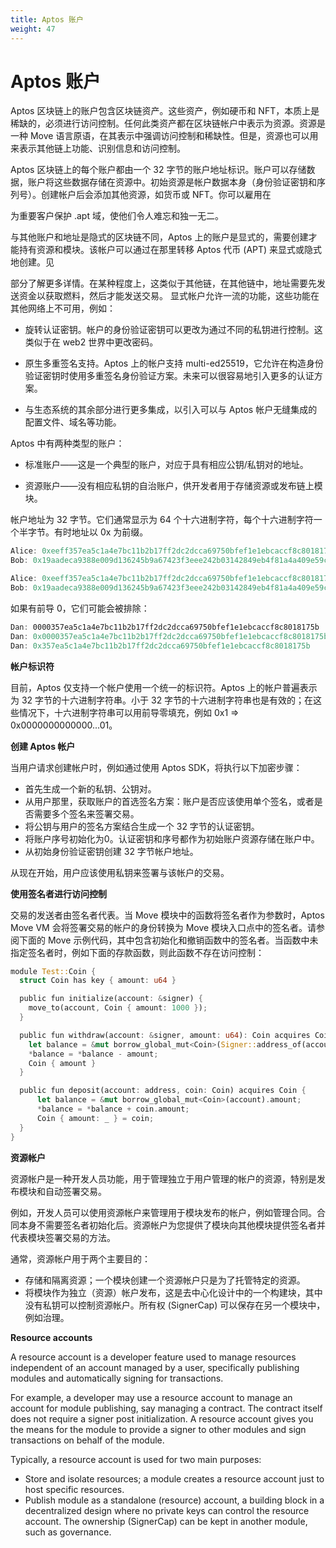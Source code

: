 ```yaml
---
title: Aptos 账户
weight: 47
---
```


# Aptos 账户

Aptos 区块链上的账户包含区块链资产。这些资产，例如硬币和 NFT，本质上是稀缺的，必须进行访问控制。任何此类资产都在区块链帐户中表示为资源。资源是一种 Move 语言原语，在其表示中强调访问控制和稀缺性。但是，资源也可以用来表示其他链上功能、识别信息和访问控制。

Aptos 区块链上的每个账户都由一个 32 字节的账户地址标识。账户可以存储数据，账户将这些数据存储在资源中。初始资源是帐户数据本身（身份验证密钥和序列号）。创建帐户后会添加其他资源，如货币或 NFT。你可以雇用在 

为重要客户保护 .apt 域，使他们令人难忘和独一无二。

与其他账户和地址是隐式的区块链不同，Aptos 上的账户是显式的，需要创建才能持有资源和模块。该帐户可以通过在那里转移 Aptos 代币 (APT) 来显式或隐式地创建。见 

部分了解更多详情。在某种程度上，这类似于其他链，在其他链中，地址需要先发送资金以获取燃料，然后才能发送交易。
显式帐户允许一流的功能，这些功能在其他网络上不可用，例如：

* 旋转认证密钥。帐户的身份验证密钥可以更改为通过不同的私钥进行控制。这类似于在 web2 世界中更改密码。

* 原生多重签名支持。Aptos 上的帐户支持 multi-ed25519，它允许在构造身份验证密钥时使用多重签名身份验证方案。未来可以很容易地引入更多的认证方案。

* 与生态系统的其余部分进行更多集成，以引入可以与 Aptos 帐户无缝集成的配置文件、域名等功能。

Aptos 中有两种类型的账户：

* 标准账户——这是一个典型的账户，对应于具有相应公钥/私钥对的地址。

* 资源账户——没有相应私钥的自治账户，供开发者用于存储资源或发布链上模块。

帐户地址为 32 字节。它们通常显示为 64 个十六进制字符，每个十六进制字符一个半字节。有时地址以 0x 为前缀。

```rust
Alice: 0xeeff357ea5c1a4e7bc11b2b17ff2dc2dcca69750bfef1e1ebcaccf8c8018175b
Bob: 0x19aadeca9388e009d136245b9a67423f3eee242b03142849eb4f81a4a409e59c
```

<!-- # Aptos account

An account on the Aptos blockchain contains blockchain assets. These assets, for example, coins and NFTs, are by nature scarce and must be access-controlled. Any such asset is represented in the blockchain account as a **resource**. A resource is a Move language primitive that emphasizes access control and scarcity in its representation. However, a resource can also be used to represent other on-chain capabilities, identifying information, and access control.

Each account on the Aptos blockchain is identified by a 32-byte account address. An account can store data, and the account stores this data in resources. The initial resource is the account data itself (authentication key and sequence number). Additional resources like currency or NFTs are added after creating the account. And you can employ the [Aptos Name Service](https://aptos.dev/integration/aptos-names-service-package) at [www.aptosnames.com](https://www.aptosnames.com/) to secure .apt domains for key accounts to make them memorable and unique.

Different from other blockchains where accounts and addresses are implicit, accounts on Aptos are explicit and need to be created before they can hold resources and modules. The account can be created explicitly or implicitly by transferring Aptos tokens (APT) there. See the [Creating an account](https://aptos.dev/concepts/accounts#creating-an-account) section for more details. In a way, this is similar to other chains where an address needs to be sent funds for gas before it can send transactions.

Explicit accounts allow first-class features that are not available on other networks such as:

* Rotating authentication key. The account's authentication key can be changed to be controlled via a different private key. This is similar to changing passwords in the web2 world.
* Native multisig support. Accounts on Aptos support multi-ed25519 which allows for a multisig authentication scheme when constructing the authentication key. In the future, more authentication schemes can be introduced easily.
* More integration with the rest of ecosystem to bring in features such as profiles, domain names, etc. that can be seamlessly integrated with the Aptos account.

There are two types of accounts in Aptos:

* _Standard account_ - This is a typical account corresponding to an address with a corresponding pair of public/private keys.
* _Resource account_ - An autonomous account without a corresponding private key used by developers to store resources or publish modules on chain.

Account addresses are 32-bytes. They are usually shown as 64 hex characters, with each hex character a nibble. Sometimes the address is prefixed with a 0x. -->

```rust
Alice: 0xeeff357ea5c1a4e7bc11b2b17ff2dc2dcca69750bfef1e1ebcaccf8c8018175b
Bob: 0x19aadeca9388e009d136245b9a67423f3eee242b03142849eb4f81a4a409e59c
```

如果有前导 0，它们可能会被排除：
<!-- If there are leading 0s, they may be excluded: -->

```rust
Dan: 0000357ea5c1a4e7bc11b2b17ff2dc2dcca69750bfef1e1ebcaccf8c8018175b 
Dan: 0x0000357ea5c1a4e7bc11b2b17ff2dc2dcca69750bfef1e1ebcaccf8c8018175b
Dan: 0x357ea5c1a4e7bc11b2b17ff2dc2dcca69750bfef1e1ebcaccf8c8018175b
```

**帐户标识符**

目前，Aptos 仅支持一个帐户使用一个统一的标识符。Aptos 上的帐户普遍表示为 32 字节的十六进制字符串。小于 32 字节的十六进制字符串也是有效的；在这些情况下，十六进制字符串可以用前导零填充，例如 0x1 => 0x0000000000000...01。

**创建 Aptos 帐户**

当用户请求创建帐户时，例如通过使用 Aptos SDK，将执行以下加密步骤：

* 首先生成一个新的私钥、公钥对。
* 从用户那里，获取账户的首选签名方案：账户是否应该使用单个签名，或者是否需要多个签名来签署交易。
* 将公钥与用户的签名方案结合生成一个 32 字节的认证密钥。
* 将账户序号初始化为0。认证密钥和序号都作为初始账户资源存储在账户中。
* 从初始身份验证密钥创建 32 字节帐户地址。

从现在开始，用户应该使用私钥来签署与该帐户的交易。
<!-- **Account identifiers**

Currently, Aptos supports only a single, unified identifier for an account. Accounts on Aptos are universally represented as a 32-byte hex string. A hex string shorter than 32-bytes is also valid; in those scenarios, the hex string can be padded with leading zeroes, e.g., 0x1 => 0x0000000000000...01.

**Creating Aptos account**

When a user requests to create an account, for example by using the Aptos SDK, the following cryptographic steps are executed:

* Start by generating a new private key, public key pair.
* From the user, get the preferred signature scheme for the account: If the account should use a single signature or if it should require multiple signatures for signing a transaction.
* Combine the public key with the user's signature scheme to generate a 32-byte authentication key.
* Initialize the account sequence number to 0. Both the authentication key and the sequence number are stored in the account as an initial account resource.
* Create the 32-byte account address from the initial authentication key.

From now on, the user should use the private key for signing the transactions with this account. -->

**使用签名者进行访问控制**

交易的发送者由签名者代表。当 Move 模块中的函数将签名者作为参数时，Aptos Move VM 会将签署交易的帐户的身份转换为 Move 模块入口点中的签名者。请参阅下面的 Move 示例代码，其中包含初始化和撤销函数中的签名者。当函数中未指定签名者时，例如下面的存款函数，则此函数不存在访问控制：

<!-- **Access control with signer**

The sender of a transaction is represented by a signer. When a function in a Move module takes `signer` as an argument, then the Aptos Move VM translates the identity of the account that signed the transaction into a signer in a Move module entry point. See the below Move example code with `signer` in the `initialize` and `withdraw` functions. When a `signer` is not specified in a function, for example, the below `deposit` function, then no access controls exist for this function: -->

```rust
module Test::Coin {
  struct Coin has key { amount: u64 }

  public fun initialize(account: &signer) {
    move_to(account, Coin { amount: 1000 });
  }

  public fun withdraw(account: &signer, amount: u64): Coin acquires Coin {
    let balance = &mut borrow_global_mut<Coin>(Signer::address_of(account)).amount;
    *balance = *balance - amount;
    Coin { amount }
  }

  public fun deposit(account: address, coin: Coin) acquires Coin {
      let balance = &mut borrow_global_mut<Coin>(account).amount;
      *balance = *balance + coin.amount;
      Coin { amount: _ } = coin;
  }
}
```

**资源帐户**

资源帐户是一种开发人员功能，用于管理独立于用户管理的帐户的资源，特别是发布模块和自动签署交易。

例如，开发人员可以使用资源帐户来管理用于模块发布的帐户，例如管理合同。合同本身不需要签名者初始化后。资源帐户为您提供了模块向其他模块提供签名者并代表模块签署交易的方法。

通常，资源帐户用于两个主要目的：

* 存储和隔离资源；一个模块创建一个资源帐户只是为了托管特定的资源。
* 将模块作为独立（资源）帐户发布，这是去中心化设计中的一个构建块，其中没有私钥可以控制资源帐户。所有权 (SignerCap) 可以保存在另一个模块中，例如治理。

**Resource accounts**

A resource account is a developer feature used to manage resources independent of an account managed by a user, specifically publishing modules and automatically signing for transactions.

For example, a developer may use a resource account to manage an account for module publishing, say managing a contract. The contract itself does not require a signer post initialization. A resource account gives you the means for the module to provide a signer to other modules and sign transactions on behalf of the module.

Typically, a resource account is used for two main purposes:

* Store and isolate resources; a module creates a resource account just to host specific resources.
* Publish module as a standalone (resource) account, a building block in a decentralized design where no private keys can control the resource account. The ownership (SignerCap) can be kept in another module, such as governance.
